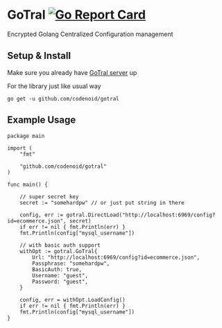 # GoTral [![Go Report Card](https://goreportcard.com/badge/github.com/codenoid/GoTral)](https://goreportcard.com/report/github.com/codenoid/GoTral)

Encrypted Golang Centralized Configuration management

## Setup & Install

Make sure you already have [GoTral server](https://github.com/codenoid/GoTral-Server) up

For the library just like usual way

```
go get -u github.com/codenoid/gotral
```

## Example Usage

```
package main

import (
	"fmt"

	"github.com/codenoid/gotral"
)

func main() {

	// super secret key
	secret := "somehardpw" // or just put string in there

	config, err := gotral.DirectLoad("http://localhost:6969/config?id=ecommerce.json", secret)
	if err != nil { fmt.Println(err) }
	fmt.Println(config["mysql_username"])

	// with basic auth support
	withOpt := gotral.GoTral{
		Url: "http://localhost:6969/config?id=ecommerce.json",
		Passphrase: "somehardpw",
		BasicAuth: true,
		Username: "guest",
		Password: "guest",
	}

	config, err = withOpt.LoadConfig()
	if err != nil { fmt.Println(err) }
	fmt.Println(config["mysql_username"])
}
```
